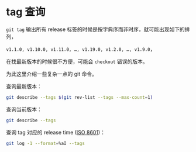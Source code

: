 # tag 查询

`git tag` 输出所有 release 标签的时候是按字典序而非时序，就可能出现如下的排列，

`v1.1.0, v1.10.0, v1.11.0, …, v1.19.0, v1.2.0, …, v1.9.0`，

在找最新版本的时候很不方便，可能会 `checkout` 错误的版本。

为此这里介绍一些复杂一点的 git 命令。

查询最新版本：

```bash
git describe --tags $(git rev-list --tags --max-count=1)
```

查询当前版本：

```bash
git describe --tags
```

查询 tag 对应的 release time ([ISO 8601](https://en.wikipedia.org/wiki/ISO_8601))：

```bash
git log -1 --format=%aI --tags
```
